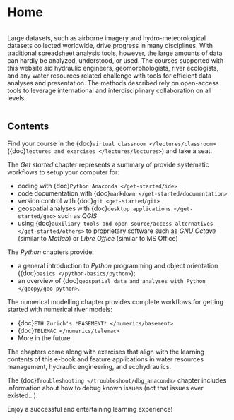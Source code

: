 # Home

```{image} img/logo_large.png
```

Large datasets, such as airborne imagery and hydro-meteorological datasets collected worldwide, drive progress in many disciplines. With traditional spreadsheet analysis tools, however, the large amounts of data can hardly be analyzed, understood, or used. The courses supported with this website aid hydraulic engineers, geomorphologists, river ecologists, and any water resources related challenge with tools for efficient data analyses and presentation. The methods described rely on open-access tools to leverage international and interdisciplinary collaboration on all levels.

```{note} The term hydroinformatics (or hydro-informatics) is widely used in relation to the field of hydrology. Yet, the syllable *hydro* goes back to the Greek word for *water*. In this light the term *hydro-informatics* as used on this website also refers to water, but primarily in the field of hydraulic engineering with its links to ecohydraulics, geomorphology, geo-informatics, and hydrology.
```

## Contents

Find your course in the {doc}`virtual classroom </lectures/classroom>` ({doc}`lectures and exercises </lectures/lectures>`) and take a seat.

The *Get started* chapter represents a summary of provide systematic workflows to setup your computer for:
- coding with {doc}`Python Anaconda </get-started/ide>`
- code documentation with {doc}`markdown </get-started/documentation>`
- version control with {doc}`git <get-started/git>`
- geospatial analyses with {doc}`desktop applications </get-started/geo>` such as *QGIS*
- using {doc}`auxiliary tools and open-source/access alternatives </get-started/others>` to proprietary software such as *GNU Octave* (similar to *Matlab*) or *Libre Office* (similar to MS Office)

The *Python* chapters provide:
- a general introduction to *Python* programming and object orientation ({doc}`basics </python-basics/python>`);
- an overview of {doc}`geospatial data and analyses with Python </geopy/geo-python>`.

The numerical modelling chapter provides complete workflows for getting started with numerical river models:
- {doc}`ETH Zurich's *BASEMENT* </numerics/basement>`
- {doc}`TELEMAC </numerics/telemac>`
- More in the future

The chapters come along with exercises that align with the learning contents of this e-book and feature applications in water resources management, hydraulic engineering, and ecohydraulics.

The {doc}`Troubleshooting </troubleshoot/dbg_anaconda>` chapter includes information about how to debug known issues (not that issues ever existed...).

Enjoy a successful and entertaining learning experience!
